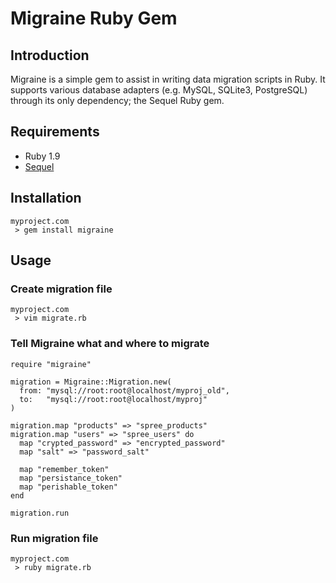 # Migraine Ruby Gem

## Introduction

Migraine is a simple gem to assist in writing data migration
scripts in Ruby. It supports various database adapters (e.g.
MySQL, SQLite3, PostgreSQL) through its only dependency; the
Sequel Ruby gem.

## Requirements

* Ruby 1.9
* [Sequel](https://github.com/jeremyevans/sequel)

## Installation

    myproject.com
     > gem install migraine

## Usage

### Create migration file

    myproject.com
     > vim migrate.rb

### Tell Migraine what and where to migrate

    require "migraine"
    
    migration = Migraine::Migration.new(
      from: "mysql://root:root@localhost/myproj_old",
      to:   "mysql://root:root@localhost/myproj"
    )
    
    migration.map "products" => "spree_products"
    migration.map "users" => "spree_users" do
      map "crypted_password" => "encrypted_password"
      map "salt" => "password_salt"
    
      map "remember_token"
      map "persistance_token"
      map "perishable_token"
    end

    migration.run

### Run migration file

    myproject.com
     > ruby migrate.rb

